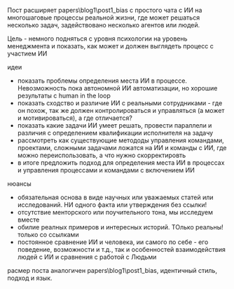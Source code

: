Пост расширяет papers\blog1\post1_bias с простого чата с ИИ на многошаговые процессы реальной жизни, где может решаться несколько задач, задействовано несколько агентов или людей. 

Цель - немного подняться с уровня психологии на уровень менеджмента и показать, как может и должен выглядеть процесс с участием ИИ

идеи
- показать проблемы определения места ИИ в процессе. Невозможность пока автономной ИИ автоматизации, но хорошие результаты с human in the loop
- показать сходство и различие ИИ с реальными сотрудниками - где он похож, так же должен контролироваться и управляться (а может и мотивироваться), а где отличается? 
- показать какие задачи ИИ умеет решать, провести параллели и различия с определением квалификации исполнителя на задачу
- рассмотреть как существующие метододы управления командами, проектами, сложными задачами ложатся на ИИ и команды с ИИ, где можно переиспользовать, а что нужно скорректировть
- в итоге предложить подход для определения места ИИ в процессах и управления процессами и командами с включением ИИ
 
нюансы
- обязательная основа в виде научных или уважаемых статей или исследований. НИ одного факта или утверждения без ссылки!
- отсутствие менторского или поучительного тона, мы исследуем вместе
- обилие реалных примеров и интересных историй. ТОлько реальны! только со ссылками
- постоянное сравнение ИИ и человека, ии самого по себе - его поведение, возможности и т.д., так и особенностей взаимодействия людей с ИИ и сравнения с работой с Людьми

расмер поста аналогичен papers\blog1\post1_bias, идентичный стиль, подход и язык. 